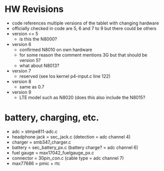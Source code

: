 # HW Revisions

* code references multiple versions of the tablet with changing hardware
* officially checked in code are 5, 6 and 7 to 9 but there could be others
* version <= 5
    * is this the N8000?
* version 6
    * confirmed N8010 on own hardware
    * for some reason the comment mentions 3G but that should be version 5?
    * what about N8013?
* version 7
    * reserved (see los kernel p4-input.c line 122)
* version 8
    * same as 0.7
* version 9
    * LTE model such as N8020 (does this also include the N8015?



# battery, charging, etc.

* adc = stmpe811-adc.c
* headphone jack = sec_jack.c (detection = adc channel 4)
* charger = smb347_charger.c
* battery = sec_battery_px.c (battery charge? = adc channel 6)
* fuel gauge = max17042_fuelgauge_px.c
* connector = 30pin_con.c (cable type = adc channel 7)
* max77686 = pmic + rtc
